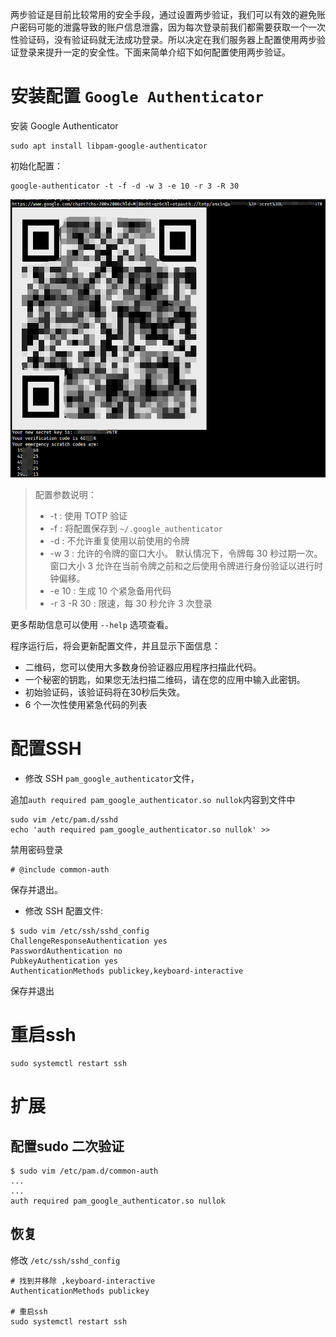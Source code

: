 两步验证是目前比较常用的安全手段，通过设置两步验证，我们可以有效的避免账户密码可能的泄露导致的账户信息泄露，因为每次登录前我们都需要获取一个一次性验证码，没有验证码就无法成功登录。所以决定在我们服务器上配置使用两步验证登录来提升一定的安全性。下面来简单介绍下如何配置使用两步验证。



# 安装配置 `Google Authenticator `

安装 Google Authenticator 

```shell
sudo apt install libpam-google-authenticator
```
初始化配置：

 ```shell
 google-authenticator -t -f -d -w 3 -e 10 -r 3 -R 30 
 ```

 ![image-20220301085819471](https://raw.githubusercontent.com/vinloong/imgchr/main/notes/img/202203010858593.png)

> 配置参数说明：
>
> - -t : 使用 TOTP 验证
> - -f : 将配置保存到 `~/.google_authenticator`
> - -d : 不允许重复使用以前使用的令牌
> - -w 3 : 允许的令牌的窗口大小。 默认情况下，令牌每 30 秒过期一次。 窗口大小 3 允许在当前令牌之前和之后使用令牌进行身份验证以进行时钟偏移。
> - -e 10 : 生成 10 个紧急备用代码
> - -r 3 -R 30 : 限速，每 30 秒允许 3 次登录

更多帮助信息可以使用 `--help` 选项查看。

程序运行后，将会更新配置文件，并且显示下面信息：

- 二维码，您可以使用大多数身份验证器应用程序扫描此代码。
- 一个秘密的钥匙，如果您无法扫描二维码，请在您的应用中输入此密钥。
- 初始验证码，该验证码将在30秒后失效。
- 6 个一次性使用紧急代码的列表

# 配置SSH

- 修改 SSH `pam_google_authenticator`文件，

追加`auth required pam_google_authenticator.so nullok`内容到文件中

```shell
sudo vim /etc/pam.d/sshd
echo 'auth required pam_google_authenticator.so nullok' >> 
```

禁用密码登录

```
# @include common-auth
```

保存并退出。

- 修改 SSH 配置文件:

```shell
$ sudo vim /etc/ssh/sshd_config
ChallengeResponseAuthentication yes
PasswordAuthentication no
PubkeyAuthentication yes
AuthenticationMethods publickey,keyboard-interactive
```

保存并退出

# 重启ssh

```shell
sudo systemctl restart ssh
```

# 扩展

## 配置sudo 二次验证

```shell
$ sudo vim /etc/pam.d/common-auth
... 
...
auth required pam_google_authenticator.so nullok
```

## 恢复

修改 `/etc/ssh/sshd_config`

```
# 找到并移除 ,keyboard-interactive
AuthenticationMethods publickey

# 重启ssh
sudo systemctl restart ssh
```

